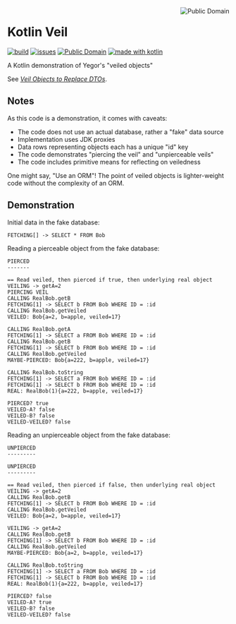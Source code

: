 <a href="LICENSE.md">
<img src="https://unlicense.org/pd-icon.png" alt="Public Domain" align="right"/>
</a>

# Kotlin Veil

[![build](https://github.com/binkley/kotlin-veil/workflows/build/badge.svg)](https://github.com/binkley/kotlin-veil/actions)
[![issues](https://img.shields.io/github/issues/binkley/kotlin-veil.svg)](https://github.com/binkley/kotlin-veil/issues/)
[![Public Domain](https://img.shields.io/badge/license-Public%20Domain-blue.svg)](http://unlicense.org/)
[![made with kotlin](https://img.shields.io/badge/made%20with-Kotlin-1f425f.svg)](https://kotlinlang.org/)

A Kotlin demonstration of Yegor's "veiled objects"

See [_Veil Objects to Replace DTOs_](https://www.yegor256.com/2020/05/19/veil-objects.html).

## Notes

As this code is a demonstration, it comes with caveats:

- The code does not use an actual database, rather a "fake" data source
- Implementation uses JDK proxies
- Data rows representing objects each has a unique "id" key
- The code demonstrates "piercing the veil" and "unpierceable veils"
- The code includes primitive means for reflecting on veiledness

One might say, "Use an ORM"!  The point of veiled objects is lighter-weight
code without the complexity of an ORM.

## Demonstration

Initial data in the fake database:
```
FETCHING[] -> SELECT * FROM Bob
```
Reading a pierceable object from the fake database:
```
PIERCED
-------

== Read veiled, then pierced if true, then underlying real object
VEILING -> getA=2
PIERCING VEIL
CALLING RealBob.getB
FETCHING[1] -> SELECT b FROM Bob WHERE ID = :id
CALLING RealBob.getVeiled
VEILED: Bob{a=2, b=apple, veiled=17}

CALLING RealBob.getA
FETCHING[1] -> SELECT a FROM Bob WHERE ID = :id
CALLING RealBob.getB
FETCHING[1] -> SELECT b FROM Bob WHERE ID = :id
CALLING RealBob.getVeiled
MAYBE-PIERCED: Bob{a=222, b=apple, veiled=17}

CALLING RealBob.toString
FETCHING[1] -> SELECT a FROM Bob WHERE ID = :id
FETCHING[1] -> SELECT b FROM Bob WHERE ID = :id
REAL: RealBob(1){a=222, b=apple, veiled=17}

PIERCED? true
VEILED-A? false
VEILED-B? false
VEILED-VEILED? false
```
Reading an unpierceable object from the fake database:
```
UNPIERCED
---------

UNPIERCED
---------

== Read veiled, then pierced if false, then underlying real object
VEILING -> getA=2
CALLING RealBob.getB
FETCHING[1] -> SELECT b FROM Bob WHERE ID = :id
CALLING RealBob.getVeiled
VEILED: Bob{a=2, b=apple, veiled=17}

VEILING -> getA=2
CALLING RealBob.getB
FETCHING[1] -> SELECT b FROM Bob WHERE ID = :id
CALLING RealBob.getVeiled
MAYBE-PIERCED: Bob{a=2, b=apple, veiled=17}

CALLING RealBob.toString
FETCHING[1] -> SELECT a FROM Bob WHERE ID = :id
FETCHING[1] -> SELECT b FROM Bob WHERE ID = :id
REAL: RealBob(1){a=222, b=apple, veiled=17}

PIERCED? false
VEILED-A? true
VEILED-B? false
VEILED-VEILED? false
```
